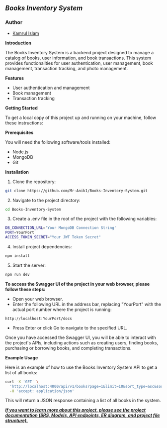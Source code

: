 ## **_Books Inventory System_**

### Author

- [Kamrul Islam](https://github.com/shantow-67)

**Introduction**

The Books Inventory System is a backend project designed to manage a catalog of books, user information, and book transactions. This system provides functionalities for user authentication, user management, book management, transaction tracking, and photo management.

**Features**

- User authentication and management
- Book management
- Transaction tracking

**Getting Started**

To get a local copy of this project up and running on your machine, follow these instructions:

**Prerequisites**

You will need the following software/tools installed:

- Node.js
- MongoDB
- Git

**Installation**

1. Clone the repository:

```bash
git clone https://github.com/Mr-Anik1/Books-Inventory-System.git
```

2. Navigate to the project directory:

```bash
cd Books-Inventory-System
```

3. Create a .env file in the root of the project with the following variables:

```bash
DB_CONNECTION_URL='Your MongoDB Connection String'
PORT=YourPort
ACCESS_TOKEN_SECRET="Your JWT Token Secret"
```

4. Install project dependencies:

```bash
npm install
```

5. Start the server:

```bash
npm run dev
```

**To access the Swagger UI of the project in your web browser, please follow these steps:**

- Open your web browser.
- Enter the following URL in the address bar, replacing "YourPort" with the actual port number where the project is running:

```
http://localhost:YourPort/docs
```

- Press Enter or click Go to navigate to the specified URL.

Once you have accessed the Swagger UI, you will be able to interact with the project's APIs, including actions such as creating users, finding books, purchasing or borrowing books, and completing transactions.

**Example Usage**

Here is an example of how to use the Books Inventory System API to get a list of all books:

```bash
curl -X 'GET' \
  'http://localhost:4000/api/v1/books?page=1&limit=10&sort_type=asc&sort_by=updatedAt' \
  -H 'accept: application/json'

```

This will return a JSON response containing a list of all books in the system.

**_[If you want to learn more about this project, please see the project documentation (SRS, Models, API endpoints, ER diagram, and project file structure).](https://docs.google.com/document/d/1n3Q-13C5MOaK0rBYGHDlSZUh19IvliqETHLcFnqkpdE/edit?usp=sharing)_**
